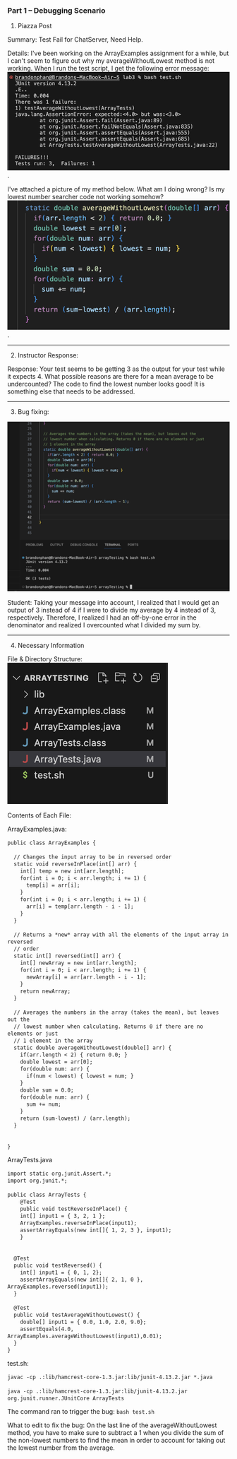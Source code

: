 ### Part 1 – Debugging Scenario

1. Piazza Post

Summary: Test Fail for ChatServer, Need Help.

Details: I've been working on the ArrayExamples assignment for a while, but I can't seem to figure out why my averageWithoutLowest method is not working. 
When I run the test script, I get the following error message: ![image](student-symptom-report.png). 

I've attached a picture of my method below. What am I doing wrong? Is my lowest number searcher code not working somehow? ![image](buggy-code.png).

---

2. Instructor Response:

Response: Your test seems to be getting 3 as the output for your test while it expects 4. What possible reasons are there for a mean average to be undercounted? The code to find the lowest number looks good! It is something else that needs to be addressed. 

---

3. Bug fixing:

![image](fixed-code.png)

Student: Taking your message into account, I realized that I would get an output of 3 instead of 4 if I were to divide my average by 4 instead of 3, respectively. Therefore, I realized I had an off-by-one error in the denominator and realized I overcounted what I divided my sum by. 

---

4. Necessary Information

File & Directory Structure: ![image](file+directory_structure.png)

Contents of Each File:

ArrayExamples.java:

```
public class ArrayExamples {

  // Changes the input array to be in reversed order
  static void reverseInPlace(int[] arr) {
    int[] temp = new int[arr.length];
    for(int i = 0; i < arr.length; i += 1) {
      temp[i] = arr[i];
    }
    for(int i = 0; i < arr.length; i += 1) {
      arr[i] = temp[arr.length - i - 1];
    }
  }

  // Returns a *new* array with all the elements of the input array in reversed
  // order
  static int[] reversed(int[] arr) {
    int[] newArray = new int[arr.length];
    for(int i = 0; i < arr.length; i += 1) {
      newArray[i] = arr[arr.length - i - 1];
    }
    return newArray;
  }

  // Averages the numbers in the array (takes the mean), but leaves out the
  // lowest number when calculating. Returns 0 if there are no elements or just
  // 1 element in the array
  static double averageWithoutLowest(double[] arr) {
    if(arr.length < 2) { return 0.0; }
    double lowest = arr[0];
    for(double num: arr) {
      if(num < lowest) { lowest = num; }
    }
    double sum = 0.0;
    for(double num: arr) {
      sum += num;
    }
    return (sum-lowest) / (arr.length);
  }


}
```

ArrayTests.java

```
import static org.junit.Assert.*;
import org.junit.*;

public class ArrayTests {
	@Test 
	public void testReverseInPlace() {
    int[] input1 = { 3, 2, 1 };
    ArrayExamples.reverseInPlace(input1);
    assertArrayEquals(new int[]{ 1, 2, 3 }, input1);
	}


  @Test
  public void testReversed() {
    int[] input1 = { 0, 1, 2};
    assertArrayEquals(new int[]{ 2, 1, 0 }, ArrayExamples.reversed(input1));
  }

  @Test
  public void testAverageWithoutLowest() {
    double[] input1 = { 0.0, 1.0, 2.0, 9.0};
    assertEquals(4.0, ArrayExamples.averageWithoutLowest(input1),0.01);
  }
}
```

test.sh:

```
javac -cp .:lib/hamcrest-core-1.3.jar:lib/junit-4.13.2.jar *.java

java -cp .:lib/hamcrest-core-1.3.jar:lib/junit-4.13.2.jar org.junit.runner.JUnitCore ArrayTests
```

The command ran to trigger the bug: `bash test.sh`

What to edit to fix the bug: On the last line of the averageWithoutLowest method, you have to make sure to subtract a 1 when you divide the sum of the non-lowest numbers to find the mean in order to account for taking out the lowest number from the average. 
